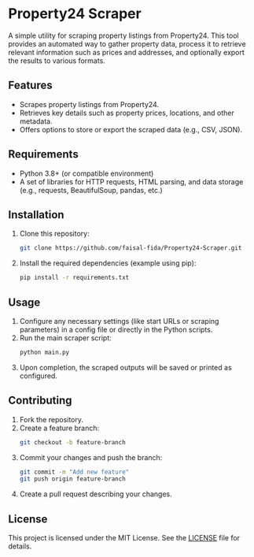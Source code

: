 # Property24 Scraper

A simple utility for scraping property listings from Property24. This tool provides an automated way to gather property data, process it to retrieve relevant information such as prices and addresses, and optionally export the results to various formats.

## Features

- Scrapes property listings from Property24.
- Retrieves key details such as property prices, locations, and other metadata.
- Offers options to store or export the scraped data (e.g., CSV, JSON).

## Requirements

- Python 3.8+ (or compatible environment)
- A set of libraries for HTTP requests, HTML parsing, and data storage (e.g., requests, BeautifulSoup, pandas, etc.)

## Installation

1. Clone this repository:
   ```bash
   git clone https://github.com/faisal-fida/Property24-Scraper.git
   ```
2. Install the required dependencies (example using pip):
   ```bash
   pip install -r requirements.txt
   ```

## Usage

1. Configure any necessary settings (like start URLs or scraping parameters) in a config file or directly in the Python scripts.
2. Run the main scraper script:
   ```bash
   python main.py
   ```
3. Upon completion, the scraped outputs will be saved or printed as configured.

## Contributing

1. Fork the repository.
2. Create a feature branch:
   ```bash
   git checkout -b feature-branch
   ```
3. Commit your changes and push the branch:
   ```bash
   git commit -m "Add new feature"
   git push origin feature-branch
   ```
4. Create a pull request describing your changes.

## License

This project is licensed under the MIT License. See the [LICENSE](LICENSE) file for details.
